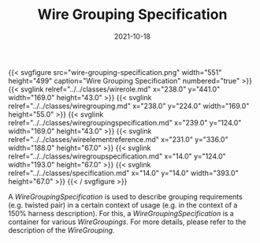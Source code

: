 ﻿---
title: Wire Grouping Specification
toc: false
type: specs
layout: diagram
date: "2021-10-18"
draft: false
specification: VEC
version: 1.2.1
documentType: "Recommendation"
elementType: Diagram
classes:
  - WireRole
  - WireGrouping
  - WireGroupingSpecification
  - WireElementReference
  - WireGroupSpecification
  - Specification
menu:
  VEC-1.2.1:    
    parent: connectivity
    identifier: connectivity/wire-grouping-specification
    weight: 1009007 

# Prev/next pager order (if `docs_section_pager` enabled in `params.toml`)
weight: 1009007
---
{{< svgfigure src="wire-grouping-specification.png" width="551" height="499" caption="Wire Grouping Specification" numbered="true" >}}
  {{< svglink relref="../../classes/wirerole.md" x="238.0" y="441.0" width="169.0" height="43.0" >}}
  {{< svglink relref="../../classes/wiregrouping.md" x="238.0" y="224.0" width="169.0" height="55.0" >}}
  {{< svglink relref="../../classes/wiregroupingspecification.md" x="239.0" y="124.0" width="169.0" height="43.0" >}}
  {{< svglink relref="../../classes/wireelementreference.md" x="231.0" y="336.0" width="188.0" height="67.0" >}}
  {{< svglink relref="../../classes/wiregroupspecification.md" x="14.0" y="124.0" width="193.0" height="67.0" >}}
  {{< svglink relref="../../classes/specification.md" x="14.0" y="14.0" width="393.0" height="67.0" >}}
{{< / svgfigure >}}
<p> A <i>WireGroupingSpecification</i> is used to describe grouping requirements (e.g. twisted pair) in a certain context of usage (e.g. in the context of a 150% harness description). For this, a <i>WireGroupingSpecification</i> is a container for various <i>WireGroupings</i>. For more details, please refer to the description of the <i>WireGrouping.</i>      </p>